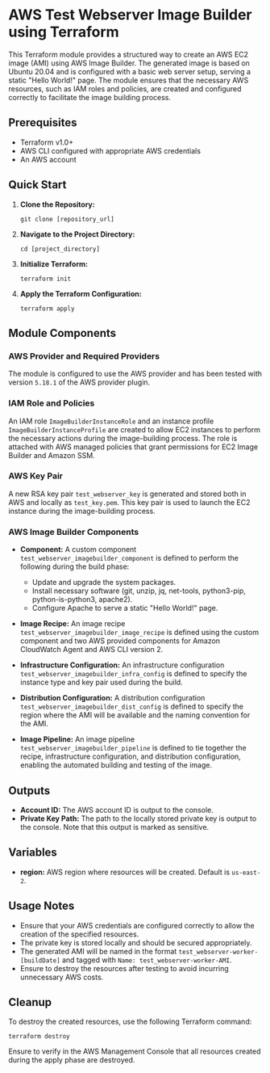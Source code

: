 # AWS Test Webserver Image Builder using Terraform

This Terraform module provides a structured way to create an AWS EC2 image (AMI) using AWS Image Builder. The generated image is based on Ubuntu 20.04 and is configured with a basic web server setup, serving a static "Hello World!" page. The module ensures that the necessary AWS resources, such as IAM roles and policies, are created and configured correctly to facilitate the image building process.

## Prerequisites

- Terraform v1.0+
- AWS CLI configured with appropriate AWS credentials
- An AWS account

## Quick Start

1. **Clone the Repository:**
   ```shell
   git clone [repository_url]
   ```
   
2. **Navigate to the Project Directory:**
   ```shell
   cd [project_directory]
   ```
   
3. **Initialize Terraform:**
   ```shell
   terraform init
   ```
   
4. **Apply the Terraform Configuration:**
   ```shell
   terraform apply
   ```
   
## Module Components

### AWS Provider and Required Providers

The module is configured to use the AWS provider and has been tested with version `5.18.1` of the AWS provider plugin.

### IAM Role and Policies

An IAM role `ImageBuilderInstanceRole` and an instance profile `ImageBuilderInstanceProfile` are created to allow EC2 instances to perform the necessary actions during the image-building process. The role is attached with AWS managed policies that grant permissions for EC2 Image Builder and Amazon SSM.

### AWS Key Pair

A new RSA key pair `test_webserver_key` is generated and stored both in AWS and locally as `test_key.pem`. This key pair is used to launch the EC2 instance during the image-building process.

### AWS Image Builder Components

- **Component:** A custom component `test_webserver_imagebuilder_component` is defined to perform the following during the build phase:
  - Update and upgrade the system packages.
  - Install necessary software (git, unzip, jq, net-tools, python3-pip, python-is-python3, apache2).
  - Configure Apache to serve a static "Hello World!" page.
  
- **Image Recipe:** An image recipe `test_webserver_imagebuilder_image_recipe` is defined using the custom component and two AWS provided components for Amazon CloudWatch Agent and AWS CLI version 2.

- **Infrastructure Configuration:** An infrastructure configuration `test_webserver_imagebuilder_infra_config` is defined to specify the instance type and key pair used during the build.

- **Distribution Configuration:** A distribution configuration `test_webserver_imagebuilder_dist_config` is defined to specify the region where the AMI will be available and the naming convention for the AMI.

- **Image Pipeline:** An image pipeline `test_webserver_imagebuilder_pipeline` is defined to tie together the recipe, infrastructure configuration, and distribution configuration, enabling the automated building and testing of the image.

## Outputs

- **Account ID:** The AWS account ID is output to the console.
- **Private Key Path:** The path to the locally stored private key is output to the console. Note that this output is marked as sensitive.

## Variables

- **region:** AWS region where resources will be created. Default is `us-east-2`.

## Usage Notes

- Ensure that your AWS credentials are configured correctly to allow the creation of the specified resources.
- The private key is stored locally and should be secured appropriately.
- The generated AMI will be named in the format `test_webserver-worker-[buildDate]` and tagged with `Name: test_webserver-worker-AMI`.
- Ensure to destroy the resources after testing to avoid incurring unnecessary AWS costs.

## Cleanup

To destroy the created resources, use the following Terraform command:

```shell
terraform destroy
```

Ensure to verify in the AWS Management Console that all resources created during the apply phase are destroyed.